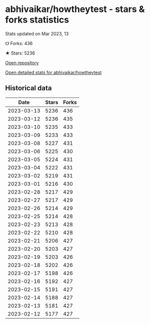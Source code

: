 # abhivaikar/howtheytest - stars & forks statistics

Stats updated on Mar 2023, 13

☋ Forks: 436

★ Stars: 5236

[Open repository](https://github.com/abhivaikar/howtheytest)

[Open detailed stats for abhivaikar/howtheytest](https://reviewgithub.com/rep/abhivaikar/howtheytest)

## Historical data
| Date | Stars | Forks |
|------|-------|-------|
| 2023-03-13 | 5236 | 436 | 
| 2023-03-12 | 5236 | 435 | 
| 2023-03-10 | 5235 | 433 | 
| 2023-03-09 | 5233 | 433 | 
| 2023-03-08 | 5227 | 431 | 
| 2023-03-06 | 5225 | 430 | 
| 2023-03-05 | 5224 | 431 | 
| 2023-03-04 | 5222 | 431 | 
| 2023-03-02 | 5219 | 431 | 
| 2023-03-01 | 5216 | 430 | 
| 2023-02-28 | 5217 | 429 | 
| 2023-02-27 | 5217 | 429 | 
| 2023-02-26 | 5214 | 429 | 
| 2023-02-25 | 5214 | 428 | 
| 2023-02-23 | 5213 | 428 | 
| 2023-02-22 | 5210 | 428 | 
| 2023-02-21 | 5206 | 427 | 
| 2023-02-20 | 5203 | 427 | 
| 2023-02-19 | 5203 | 426 | 
| 2023-02-18 | 5202 | 426 | 
| 2023-02-17 | 5198 | 426 | 
| 2023-02-16 | 5192 | 427 | 
| 2023-02-15 | 5191 | 427 | 
| 2023-02-14 | 5188 | 427 | 
| 2023-02-13 | 5181 | 427 | 
| 2023-02-12 | 5177 | 427 | 

